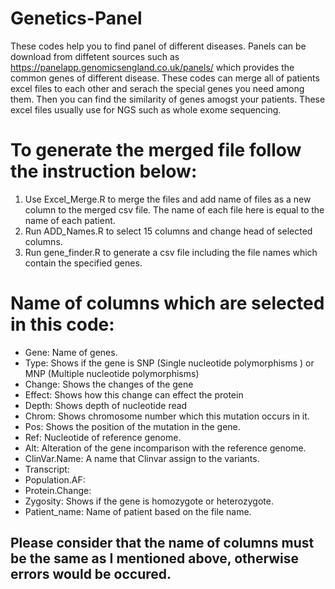 # Genetics-Panel
These codes help you to find panel of different diseases. Panels can be download from diffetent sources such as https://panelapp.genomicsengland.co.uk/panels/
which provides the common genes of different disease. These codes can merge all of patients excel files to each other and serach the special genes you need among them. Then you can find the similarity of genes amogst your patients. These excel files usually use for NGS such as whole exome sequencing.

# To generate the merged file follow the instruction below:
1.  Use Excel_Merge.R to merge the files and add name of files as a new column to the merged csv file. The name of each file here is equal to the name of each patient.
2.  Run ADD_Names.R to select 15 columns and change head of selected columns.
3.  Run gene_finder.R to generate a csv file including the file names which contain the specified genes.

# Name of columns which are selected in this code:
* Gene: Name of genes.
* Type: Shows if the gene is SNP (Single nucleotide polymorphisms ) or MNP (Multiple nucleotide polymorphisms)
* Change: Shows the changes of the gene
* Effect: Shows how this change can effect the protein
* Depth: Shows depth of nucleotide read
* Chrom: Shows chromosome number which this mutation occurs in it.
* Pos: Shows the position of the mutation in the gene.
* Ref: Nucleotide of reference genome.
* Alt: Alteration of the gene incomparison with the reference genome.
* ClinVar.Name: A name that Clinvar assign to the variants.
* Transcript: 
* Population.AF:
* Protein.Change:
* Zygosity: Shows if the gene is homozygote or heterozygote.
* Patient_name: Name of patient based on the file name.

## Please consider that the name of columns must be the same as I mentioned above, otherwise errors would be occured.

